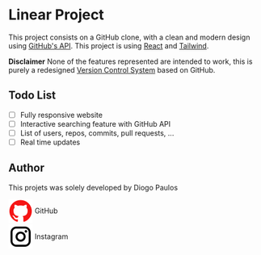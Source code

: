 # Linear Project

This project consists on a GitHub clone, with a clean and modern design using [GitHub's API][github_api_url]. This project is using [React][react_url] and [Tailwind][tailwind_url].

**Disclaimer**
None of the features represented are intended to work, this is purely a redesigned [Version Control System][vcs_url] based on GitHub.

## Todo List

- [ ] Fully responsive website
- [ ] Interactive searching feature with GitHub API
- [ ] List of users, repos, commits, pull requests, ...
- [ ] Real time updates

## Author

This projets was solely developed by Diogo Paulos

<a style="display: inline-flex; align-items: center; text-decoration: none;">
  <img src="/public/github.svg" style="margin-right: .25rem;" /> 
  GitHub
</a>
<br/>
<a style="display: inline-flex; align-items: center; text-decoration: none;">
  <img src="/public/instagram.svg" style="margin-right: .25rem;" /> 
  Instagram
</a>

<!-- Links -->
[github_api_url]: https://docs.github.com/en/rest?apiVersion=2022-11-28
[react_url]: https://reactjs.org/
[tailwind_url]: https://tailwindcss.com/
[vcs_url]: https://www.atlassian.com/git/tutorials/what-is-version-control
